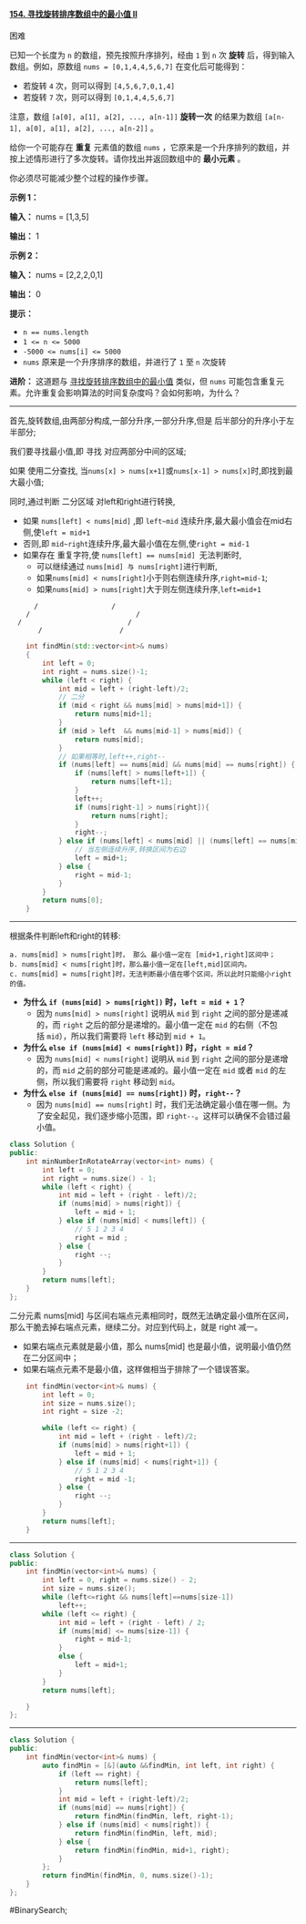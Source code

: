 #### [154. 寻找旋转排序数组中的最小值 II](https://leetcode.cn/problems/find-minimum-in-rotated-sorted-array-ii/)
困难

已知一个长度为 `n` 的数组，预先按照升序排列，经由 `1` 到 `n` 次 **旋转** 后，得到输入数组。例如，原数组 `nums = [0,1,4,4,5,6,7]` 在变化后可能得到：

-   若旋转 `4` 次，则可以得到 `[4,5,6,7,0,1,4]`
-   若旋转 `7` 次，则可以得到 `[0,1,4,4,5,6,7]`

注意，数组 `[a[0], a[1], a[2], ..., a[n-1]]` **旋转一次** 的结果为数组 `[a[n-1], a[0], a[1], a[2], ..., a[n-2]]` 。

给你一个可能存在 **重复** 元素值的数组 `nums` ，它原来是一个升序排列的数组，并按上述情形进行了多次旋转。请你找出并返回数组中的 **最小元素** 。

你必须尽可能减少整个过程的操作步骤。

**示例 1：**

**输入：** nums = [1,3,5]

**输出：** 1

**示例 2：**

**输入：** nums = [2,2,2,0,1]

**输出：** 0

**提示：**

-   `n == nums.length`
-   `1 <= n <= 5000`
-   `-5000 <= nums[i] <= 5000`
-   `nums` 原来是一个升序排序的数组，并进行了 `1` 至 `n` 次旋转

**进阶：** 这道题与 [寻找旋转排序数组中的最小值](https://leetcode-cn.com/problems/find-minimum-in-rotated-sorted-array/description/) 类似，但 `nums` 可能包含重复元素。允许重复会影响算法的时间复杂度吗？会如何影响，为什么？
---- ----
首先,旋转数组,由两部分构成,一部分升序,一部分升序,但是 后半部分的升序小于左半部分;

我们要寻找最小值,即 寻找 对应两部分中间的区域;

如果 使用二分查找, 当`nums[x] > nums[x+1]`或`nums[x-1] > nums[x]`时,即找到最大最小值;

同时,通过判断 二分区域 对left和right进行转换,
- 如果 `nums[left] < nums[mid]` ,即 `left~mid` 连续升序,最大最小值会在mid右侧,使`left = mid+1`
- 否则,即 `mid~right`连续升序,最大最小值在左侧,使`right = mid-1`
- 如果存在 重复字符,使 `nums[left] == nums[mid] `无法判断时,
    - 可以继续通过 `nums[mid] 与 nums[right]`进行判断,
    - 如果`nums[mid] < nums[right]`小于则右侧连续升序,`right=mid-1`;
    - 如果`nums[mid] > nums[right]`大于则左侧连续升序,`left=mid+1`
```
      /                  /
    /                          /
  /                          /
       /                   /
```
```cpp
    int findMin(std::vector<int>& nums)
    {
        int left = 0;
        int right = nums.size()-1;
        while (left < right) {
            int mid = left + (right-left)/2;
            // 二分
            if (mid < right && nums[mid] > nums[mid+1]) {
                return nums[mid+1];
            }
            if (mid > left  && nums[mid-1] > nums[mid]) {
                return nums[mid];
            }
            // 如果相等时,left++,right--
            if (nums[left] == nums[mid] && nums[mid] == nums[right]) {
                if (nums[left] > nums[left+1]) {
                    return nums[left+1];
                }
                left++;
                if (nums[right-1] > nums[right]){
                    return nums[right];
                }
                right--;
            } else if (nums[left] < nums[mid] || (nums[left] == nums[mid] && nums[mid] > nums[right])) {
                // 当左侧连续升序,转换区间为右边
                left = mid+1;
            } else {
                right = mid-1;
            }
        }
        return nums[0];
    }
```

----

根据条件判断left和right的转移:
```
a. nums[mid] > nums[right]时， 那么 最小值一定在 [mid+1,right]区间中；
b. nums[mid] < nums[right]时，那么最小值一定在[left,mid]区间内。
c. nums[mid] = nums[right]时，无法判断最小值在哪个区间，所以此时只能缩小right的值。
```

- **为什么 `if (nums[mid] > nums[right])` 时，`left = mid + 1`？**
    - 因为 `nums[mid] > nums[right]` 说明从 `mid` 到 `right` 之间的部分是递减的，而 `right` 之后的部分是递增的。最小值一定在 `mid` 的右侧（不包括 `mid`），所以我们需要将 `left` 移动到 `mid + 1`。
- **为什么 `else if (nums[mid] < nums[right])` 时，`right = mid`？**
    - 因为 `nums[mid] < nums[right]` 说明从 `mid` 到 `right` 之间的部分是递增的，而 `mid` 之前的部分可能是递减的。最小值一定在 `mid` 或者 `mid` 的左侧，所以我们需要将 `right` 移动到 `mid`。
- **为什么 `else if (nums[mid] == nums[right])` 时，`right--`？**
    - 因为 `nums[mid] == nums[right]` 时，我们无法确定最小值在哪一侧。为了安全起见，我们逐步缩小范围，即 `right--`。这样可以确保不会错过最小值。

```cpp
class Solution {
public:
    int minNumberInRotateArray(vector<int> nums) {
        int left = 0;
        int right = nums.size() - 1;
        while (left < right) {
            int mid = left + (right - left)/2;
            if (nums[mid] > nums[right]) {
                left = mid + 1;
            } else if (nums[mid] < nums[left]) {
                // 5 1 2 3 4
                right = mid ;
            } else {
                right --;
            }
        }
        return nums[left];
    }
};
```
二分元素 nums[mid] 与区间右端点元素相同时，既然无法确定最小值所在区间，那么干脆去掉右端点元素，继续二分。对应到代码上，就是 right 减一。
- 如果右端点元素就是最小值，那么 nums[mid] 也是最小值，说明最小值仍然在二分区间中；
- 如果右端点元素不是最小值，这样做相当于排除了一个错误答案。

```cpp
    int findMin(vector<int>& nums) {
        int left = 0;
        int size = nums.size();
        int right = size -2;

        while (left <= right) {
            int mid = left + (right - left)/2;
            if (nums[mid] > nums[right+1]) {
                left = mid + 1;
            } else if (nums[mid] < nums[right+1]) {
                // 5 1 2 3 4
                right = mid -1;
            } else {
                right --;
            }
        }
        return nums[left];
    }
```
----
```cpp
class Solution {
public:
    int findMin(vector<int>& nums) {
        int left = 0, right = nums.size() - 2;
        int size = nums.size();
        while (left<=right && nums[left]==nums[size-1])
            left++;
        while (left <= right) {
            int mid = left + (right - left) / 2;
            if (nums[mid] <= nums[size-1]) {
                right = mid-1;
            }
            else {
                left = mid+1;
            }
        }
        return nums[left];

    }
};
```
----
```cpp
class Solution {
public:
    int findMin(vector<int>& nums) {
        auto findMin = [&](auto &&findMin, int left, int right) {
            if (left == right) {
                return nums[left];
            }
            int mid = left + (right-left)/2;
            if (nums[mid] == nums[right]) {
                return findMin(findMin, left, right-1);
            } else if (nums[mid] < nums[right]) {
                return findMin(findMin, left, mid);
            } else {
                return findMin(findMin, mid+1, right);
            }
        };
        return findMin(findMin, 0, nums.size()-1);
    }
};
```
#BinarySearch;
